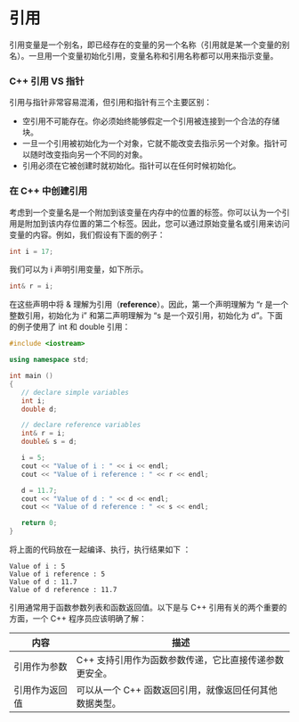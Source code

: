 # 引用

引用变量是一个别名，即已经存在的变量的另一个名称（引用就是某一个变量的别名）。一旦用一个变量初始化引用，变量名称和引用名称都可以用来指示变量。

### C++ 引用 VS 指针

引用与指针非常容易混淆，但引用和指针有三个主要区别：

- 空引用不可能存在。你必须始终能够假定一个引用被连接到一个合法的存储块。
- 一旦一个引用被初始化为一个对象，它就不能改变去指示另一个对象。指针可以随时改变指向另一个不同的对象。
- 引用必须在它被创建时就初始化。指针可以在任何时候初始化。

### 在 C++ 中创建引用

考虑到一个变量名是一个附加到该变量在内存中的位置的标签。你可以认为一个引用是附加到该内存位置的第二个标签。因此，您可以通过原始变量名或引用来访问变量的内容。例如，我们假设有下面的例子：

```c++
int i = 17;
```

我们可以为 i 声明引用变量，如下所示。

```c++
int& r = i;
```

在这些声明中将 & 理解为引用（**reference**）。因此，第一个声明理解为 “r 是一个整数引用，初始化为 i” 和第二声明理解为 “s 是一个双引用，初始化为 d”。下面的例子使用了 int 和 double 引用：

```c++
#include <iostream>

using namespace std;

int main ()
{
   // declare simple variables
   int i;
   double d;

   // declare reference variables
   int& r = i;
   double& s = d;

   i = 5;
   cout << "Value of i : " << i << endl;
   cout << "Value of i reference : " << r << endl;

   d = 11.7;
   cout << "Value of d : " << d << endl;
   cout << "Value of d reference : " << s << endl;

   return 0;
}
```

将上面的代码放在一起编译、执行，执行结果如下 ：

```
Value of i : 5
Value of i reference : 5
Value of d : 11.7
Value of d reference : 11.7
```

引用通常用于函数参数列表和函数返回值。以下是与 C++ 引用有关的两个重要的方面，一个 C++ 程序员应该明确了解：

| 内容           | 描述                                                    |
| -------------- | ------------------------------------------------------- |
| 引用作为参数   | C++ 支持引用作为函数参数传递，它比直接传递参数更安全。  |
| 引用作为返回值 | 可以从一个 C++ 函数返回引用，就像返回任何其他数据类型。 |